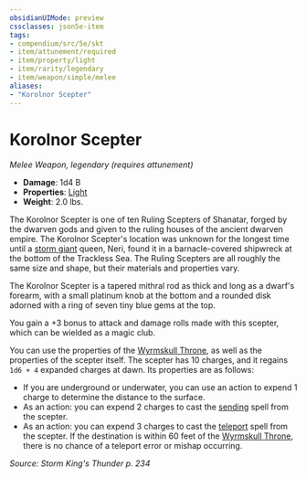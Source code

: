 ```yaml
---
obsidianUIMode: preview
cssclasses: json5e-item
tags:
- compendium/src/5e/skt
- item/attunement/required
- item/property/light
- item/rarity/legendary
- item/weapon/simple/melee
aliases: 
- "Korolnor Scepter"
---
```

# Korolnor Scepter
*Melee Weapon, legendary (requires attunement)*  

- **Damage**: 1d4 B
- **Properties**: [Light](/Systems/5e/rules/item-properties.md#Light)
- **Weight**: 2.0 lbs.

The Korolnor Scepter is one of ten Ruling Scepters of Shanatar, forged by the dwarven gods and given to the ruling houses of the ancient dwarven empire. The Korolnor Scepter's location was unknown for the longest time until a [storm giant](/Systems/5e/bestiary/giant/storm-giant.md) queen, Neri, found it in a barnacle-covered shipwreck at the bottom of the Trackless Sea. The Ruling Scepters are all roughly the same size and shape, but their materials and properties vary.

The Korolnor Scepter is a tapered mithral rod as thick and long as a dwarf's forearm, with a small platinum knob at the bottom and a rounded disk adorned with a ring of seven tiny blue gems at the top.

You gain a +3 bonus to attack and damage rolls made with this scepter, which can be wielded as a magic club.

You can use the properties of the [Wyrmskull Throne](/Systems/5e/items/wyrmskull-throne-skt.md), as well as the properties of the scepter itself. The scepter has 10 charges, and it regains `1d6 + 4` expanded charges at dawn. Its properties are as follows:

- If you are underground or underwater, you can use an action to expend 1 charge to determine the distance to the surface.  
- As an action: you can expend 2 charges to cast the [sending](/Systems/5e/spells/sending.md) spell from the scepter.  
- As an action: you can expend 3 charges to cast the [teleport](/Systems/5e/spells/teleport.md) spell from the scepter. If the destination is within 60 feet of the [Wyrmskull Throne](/Systems/5e/items/wyrmskull-throne-skt.md), there is no chance of a teleport error or mishap occurring.  

*Source: Storm King's Thunder p. 234*